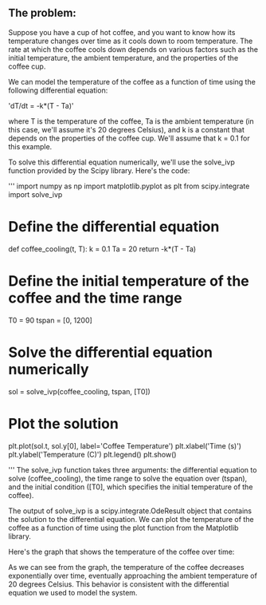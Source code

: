 ## The problem:

Suppose you have a cup of hot coffee, and you want to know how its temperature changes over time as it cools down to room temperature. The rate at which the coffee cools down depends on various factors such as the initial temperature, the ambient temperature, and the properties of the coffee cup.

We can model the temperature of the coffee as a function of time using the following differential equation:


'dT/dt = -k*(T - Ta)'

where T is the temperature of the coffee, Ta is the ambient temperature (in this case, we'll assume it's 20 degrees Celsius), and k is a constant that depends on the properties of the coffee cup. We'll assume that k = 0.1 for this example.

To solve this differential equation numerically, we'll use the solve_ivp function provided by the Scipy library. Here's the code:

'''
import numpy as np
import matplotlib.pyplot as plt
from scipy.integrate import solve_ivp

# Define the differential equation
def coffee_cooling(t, T):
    k = 0.1
    Ta = 20
    return -k*(T - Ta)

# Define the initial temperature of the coffee and the time range
T0 = 90
tspan = [0, 1200]

# Solve the differential equation numerically
sol = solve_ivp(coffee_cooling, tspan, [T0])

# Plot the solution
plt.plot(sol.t, sol.y[0], label='Coffee Temperature')
plt.xlabel('Time (s)')
plt.ylabel('Temperature (C)')
plt.legend()
plt.show()

'''
The solve_ivp function takes three arguments: the differential equation to solve (coffee_cooling), the time range to solve the equation over (tspan), and the initial condition ([T0], which specifies the initial temperature of the coffee).

The output of solve_ivp is a scipy.integrate.OdeResult object that contains the solution to the differential equation. We can plot the temperature of the coffee as a function of time using the plot function from the Matplotlib library.

Here's the graph that shows the temperature of the coffee over time:



As we can see from the graph, the temperature of the coffee decreases exponentially over time, eventually approaching the ambient temperature of 20 degrees Celsius. This behavior is consistent with the differential equation we used to model the system.
